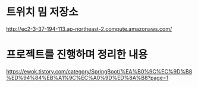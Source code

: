 # 트위치 밈 저장소
http://ec2-3-37-194-113.ap-northeast-2.compute.amazonaws.com/

# 프로젝트를 진행하며 정리한 내용
https://ewok.tistory.com/category/SpringBoot/%EA%B0%9C%EC%9D%B8%ED%94%84%EB%A1%9C%EC%A0%9D%ED%8A%B8?page=1
